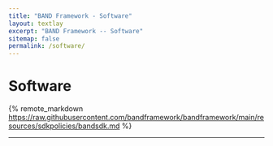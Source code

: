 ```yaml
---
title: "BAND Framework - Software"
layout: textlay
excerpt: "BAND Framework -- Software"
sitemap: false
permalink: /software/
---
```


# Software

{% remote_markdown https://raw.githubusercontent.com/bandframework/bandframework/main/resources/sdkpolicies/bandsdk.md %}


<hr>

